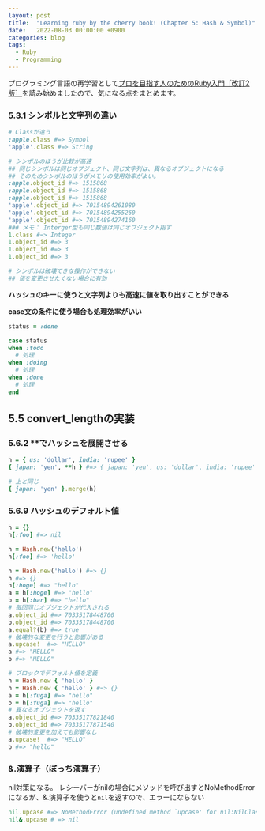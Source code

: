 ```yaml
---
layout: post
title:  "Learning ruby by the cherry book! (Chapter 5: Hash & Symbol)"
date:   2022-08-03 00:00:00 +0900
categories: blog
tags:
  - Ruby
  - Programming
---
```


プログラミング言語の再学習として[プロを目指す人のためのRuby入門［改訂2版］](https://gihyo.jp/book/2021/978-4-297-12437-3)を読み始めましたので、気になる点をまとめます。

### 5.3.1 シンボルと文字列の違い

```ruby
# Classが違う
:apple.class #=> Symbol
'apple'.class #=> String

# シンボルのほうが比較が高速
## 同じシンボルは同じオブジェクト、同じ文字列は、異なるオブジェクトになる
## そのためシンボルのほうがメモリの使用効率がよい。
:apple.object_id #=> 1515868
:apple.object_id #=> 1515868
:apple.object_id #=> 1515868
'apple'.object_id #=> 70154894261080
'apple'.object_id #=> 70154894255260
'apple'.object_id #=> 70154894274160
### メモ： Interger型も同じ数値は同じオブジェクト指す
1.class #=> Integer
1.object_id #=> 3
1.object_id #=> 3
1.object_id #=> 3

# シンボルは破壊てきな操作ができない
## 値を変更させたくない場合に有効
```

**ハッシュのキーに使うと文字列よりも高速に値を取り出すことができる**

**case文の条件に使う場合も処理効率がいい**
```ruby
status = :done

case status
when :todo
  # 処理
when :doing
  # 処理
when :done
  # 処理
end
```

## 5.5 convert_lengthの実装

### 5.6.2 **でハッシュを展開させる

```ruby
h = { us: 'dollar', india: 'rupee' }
{ japan: 'yen', **h } #=> { japan: 'yen', us: 'dollar', india: 'rupee' }

# 上と同じ
{ japan: 'yen' }.merge(h)
```

### 5.6.9 ハッシュのデフォルト値

```ruby
h = {}
h[:foo] #=> nil

h = Hash.new('hello')
h[:foo] #=> 'hello'

h = Hash.new('hello') #=> {}
h #=> {}
h[:hoge] #=> "hello"
a = h[:hoge] #=> "hello"
b = h[:bar] #=> "hello"
# 毎回同じオブジェクトが代入される
a.object_id #=> 70335178448700
b.object_id #=> 70335178448700
a.equal?(b) #=> true
# 破壊的な変更を行うと影響がある
a.upcase!  #=> "HELLO"
a #=> "HELLO"
b #=> "HELLO"

# ブロックでデフォルト値を定義
h = Hash.new { 'hello' }
h = Hash.new { 'hello' } #=> {}
a = h[:fuga] #=> "hello"
b = h[:fuga] #=> "hello"
# 異なるオブジェクトを返す
a.object_id #=> 70335177821840
b.object_id #=> 70335177871540
# 破壊的変更を加えても影響なし
a.upcase!  #=> "HELLO"
b #=> "hello"
```

### &.演算子（ぼっち演算子）
nil対策になる。
レシーバーがnilの場合にメソッドを呼び出すとNoMethodErrorになるが、&.演算子を使うと`nil`を返すので、エラーにならない

```ruby
nil.upcase #=> NoMethodError (undefined method `upcase' for nil:NilClass)
nil&.upcase # => nil
```